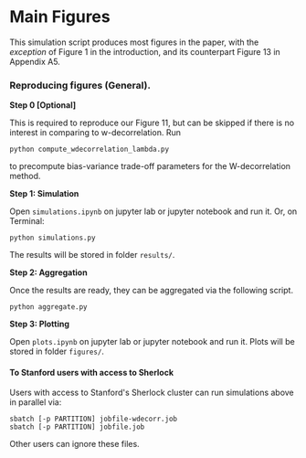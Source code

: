 # Main Figures

This simulation script produces most figures in the paper, with the _exception_ of Figure 1 in the introduction, and its counterpart Figure 13 in Appendix A5.


### Reproducing figures (General).

**Step 0 [Optional]**

This is required to reproduce our Figure 11, but can be skipped if there is no interest in comparing to w-decorrelation. Run
```
python compute_wdecorrelation_lambda.py
```
to precompute bias-variance trade-off parameters for the W-decorrelation method. 

**Step 1: Simulation**

Open `simulations.ipynb` on jupyter lab or jupyter notebook and run it. Or, on Terminal:
```
python simulations.py
```
The results will be stored in folder `results/`.


**Step 2: Aggregation**

Once the results are ready, they can be aggregated via the following script.
```
python aggregate.py
```


**Step 3: Plotting**

Open `plots.ipynb` on jupyter lab or jupyter notebook and run it. Plots will be stored in folder `figures/`.



#### To Stanford users with access to Sherlock

Users with access to Stanford's Sherlock cluster can run simulations above in parallel via:
```
sbatch [-p PARTITION] jobfile-wdecorr.job
sbatch [-p PARTITION] jobfile.job
```
Other users can ignore these files.